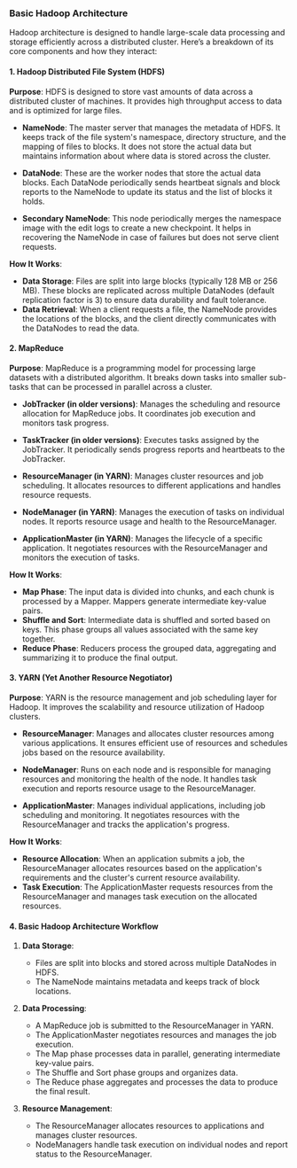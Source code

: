 ### **Basic Hadoop Architecture**

Hadoop architecture is designed to handle large-scale data processing and storage efficiently across a distributed cluster. Here’s a breakdown of its core components and how they interact:

#### **1. Hadoop Distributed File System (HDFS)**

**Purpose**: HDFS is designed to store vast amounts of data across a distributed cluster of machines. It provides high throughput access to data and is optimized for large files.

- **NameNode**: The master server that manages the metadata of HDFS. It keeps track of the file system's namespace, directory structure, and the mapping of files to blocks. It does not store the actual data but maintains information about where data is stored across the cluster.
  
- **DataNode**: These are the worker nodes that store the actual data blocks. Each DataNode periodically sends heartbeat signals and block reports to the NameNode to update its status and the list of blocks it holds.

- **Secondary NameNode**: This node periodically merges the namespace image with the edit logs to create a new checkpoint. It helps in recovering the NameNode in case of failures but does not serve client requests.

**How It Works**:
- **Data Storage**: Files are split into large blocks (typically 128 MB or 256 MB). These blocks are replicated across multiple DataNodes (default replication factor is 3) to ensure data durability and fault tolerance.
- **Data Retrieval**: When a client requests a file, the NameNode provides the locations of the blocks, and the client directly communicates with the DataNodes to read the data.

#### **2. MapReduce**

**Purpose**: MapReduce is a programming model for processing large datasets with a distributed algorithm. It breaks down tasks into smaller sub-tasks that can be processed in parallel across a cluster.

- **JobTracker (in older versions)**: Manages the scheduling and resource allocation for MapReduce jobs. It coordinates job execution and monitors task progress.

- **TaskTracker (in older versions)**: Executes tasks assigned by the JobTracker. It periodically sends progress reports and heartbeats to the JobTracker.

- **ResourceManager (in YARN)**: Manages cluster resources and job scheduling. It allocates resources to different applications and handles resource requests.

- **NodeManager (in YARN)**: Manages the execution of tasks on individual nodes. It reports resource usage and health to the ResourceManager.

- **ApplicationMaster (in YARN)**: Manages the lifecycle of a specific application. It negotiates resources with the ResourceManager and monitors the execution of tasks.

**How It Works**:
- **Map Phase**: The input data is divided into chunks, and each chunk is processed by a Mapper. Mappers generate intermediate key-value pairs.
- **Shuffle and Sort**: Intermediate data is shuffled and sorted based on keys. This phase groups all values associated with the same key together.
- **Reduce Phase**: Reducers process the grouped data, aggregating and summarizing it to produce the final output.

#### **3. YARN (Yet Another Resource Negotiator)**

**Purpose**: YARN is the resource management and job scheduling layer for Hadoop. It improves the scalability and resource utilization of Hadoop clusters.

- **ResourceManager**: Manages and allocates cluster resources among various applications. It ensures efficient use of resources and schedules jobs based on the resource availability.
  
- **NodeManager**: Runs on each node and is responsible for managing resources and monitoring the health of the node. It handles task execution and reports resource usage to the ResourceManager.

- **ApplicationMaster**: Manages individual applications, including job scheduling and monitoring. It negotiates resources with the ResourceManager and tracks the application's progress.

**How It Works**:
- **Resource Allocation**: When an application submits a job, the ResourceManager allocates resources based on the application's requirements and the cluster's current resource availability.
- **Task Execution**: The ApplicationMaster requests resources from the ResourceManager and manages task execution on the allocated resources.

#### **4. Basic Hadoop Architecture Workflow**

1. **Data Storage**:
   - Files are split into blocks and stored across multiple DataNodes in HDFS.
   - The NameNode maintains metadata and keeps track of block locations.

2. **Data Processing**:
   - A MapReduce job is submitted to the ResourceManager in YARN.
   - The ApplicationMaster negotiates resources and manages the job execution.
   - The Map phase processes data in parallel, generating intermediate key-value pairs.
   - The Shuffle and Sort phase groups and organizes data.
   - The Reduce phase aggregates and processes the data to produce the final result.

3. **Resource Management**:
   - The ResourceManager allocates resources to applications and manages cluster resources.
   - NodeManagers handle task execution on individual nodes and report status to the ResourceManager.

